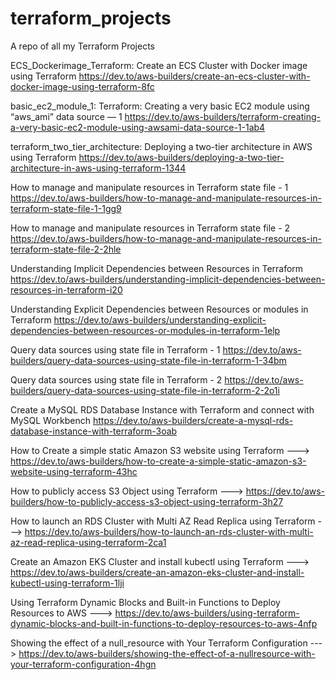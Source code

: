 # terraform_projects

A repo of all my Terraform Projects

ECS_Dockerimage_Terraform: Create an ECS Cluster with Docker image using Terraform https://dev.to/aws-builders/create-an-ecs-cluster-with-docker-image-using-terraform-8fc

basic_ec2_module_1: Terraform: Creating a very basic EC2 module using “aws_ami” data source — 1 https://dev.to/aws-builders/terraform-creating-a-very-basic-ec2-module-using-awsami-data-source-1-1ab4

terraform_two_tier_architecture: Deploying a two-tier architecture in AWS using Terraform https://dev.to/aws-builders/deploying-a-two-tier-architecture-in-aws-using-terraform-1344

How to manage and manipulate resources in Terraform state file - 1 https://dev.to/aws-builders/how-to-manage-and-manipulate-resources-in-terraform-state-file-1-1gg9

How to manage and manipulate resources in Terraform state file - 2 https://dev.to/aws-builders/how-to-manage-and-manipulate-resources-in-terraform-state-file-2-2hle

Understanding Implicit Dependencies between Resources in Terraform https://dev.to/aws-builders/understanding-implicit-dependencies-between-resources-in-terraform-i20

Understanding Explicit Dependencies between Resources or modules in Terraform https://dev.to/aws-builders/understanding-explicit-dependencies-between-resources-or-modules-in-terraform-1elp

Query data sources using state file in Terraform - 1 https://dev.to/aws-builders/query-data-sources-using-state-file-in-terraform-1-34bm

Query data sources using state file in Terraform - 2 https://dev.to/aws-builders/query-data-sources-using-state-file-in-terraform-2-2o1i

Create a MySQL RDS Database Instance with Terraform and connect with MySQL Workbench https://dev.to/aws-builders/create-a-mysql-rds-database-instance-with-terraform-3oab

How to Create a simple static Amazon S3 website using Terraform ---> https://dev.to/aws-builders/how-to-create-a-simple-static-amazon-s3-website-using-terraform-43hc

How to publicly access S3 Object using Terraform ---> https://dev.to/aws-builders/how-to-publicly-access-s3-object-using-terraform-3h27

How to launch an RDS Cluster with Multi AZ Read Replica using Terraform ---> https://dev.to/aws-builders/how-to-launch-an-rds-cluster-with-multi-az-read-replica-using-terraform-2ca1

Create an Amazon EKS Cluster and install kubectl using Terraform ---> https://dev.to/aws-builders/create-an-amazon-eks-cluster-and-install-kubectl-using-terraform-1lji

Using Terraform Dynamic Blocks and Built-in Functions to Deploy Resources to AWS ---> https://dev.to/aws-builders/using-terraform-dynamic-blocks-and-built-in-functions-to-deploy-resources-to-aws-4nfp

Showing the effect of a null_resource with Your Terraform Configuration ---> https://dev.to/aws-builders/showing-the-effect-of-a-nullresource-with-your-terraform-configuration-4hgn

